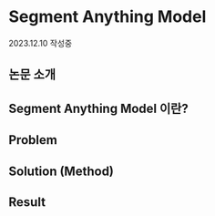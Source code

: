 # Segment Anything Model

2023.12.10 작성중

## 논문 소개

## Segment Anything Model 이란?

## Problem

## Solution (Method)

## Result